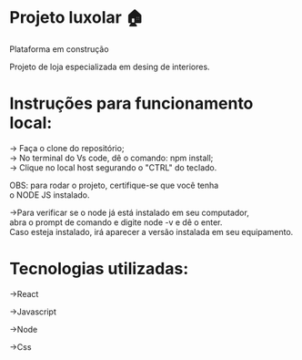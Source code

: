 # Projeto luxolar 🏠 
<p>Plataforma em construção</p>


<p>Projeto de loja especializada em desing de interiores.</p>
<h1>Instruções para funcionamento local:</h1>

<p>
  -> Faça o clone do repositório;<br>
   -> No terminal do Vs code, dê o comando: npm install;<br>
   -> Clique no local host segurando o "CTRL" do teclado.<br>
   
  OBS: para rodar o projeto, certifique-se que você tenha<br>
   o NODE JS instalado.<br>

   ->Para verificar se o node já está instalado em seu computador, <br>
   abra o prompt de comando e digite node -v e dê o enter.<br>
   Caso esteja instalado, irá aparecer a versão instalada em seu equipamento. 
   </p>


   # Tecnologias utilizadas:
   <p>->React<br></p>
    <p>->Javascript<br></p>
     <p>->Node<br></p>
      <p>->Css<br></p>
   
